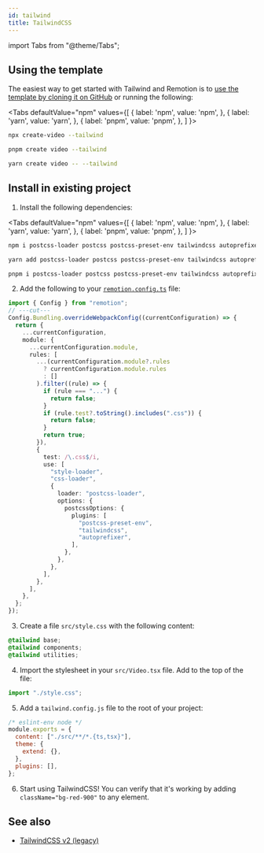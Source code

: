 ```yaml
---
id: tailwind
title: TailwindCSS
---
```


import Tabs from "@theme/Tabs";

## Using the template

The easiest way to get started with Tailwind and Remotion is to [use the template by cloning it on GitHub](https://github.com/remotion-dev/template-tailwind) or running the following:

<Tabs
defaultValue="npm"
values={[
{ label: 'npm', value: 'npm', },
{ label: 'yarn', value: 'yarn', },
{ label: 'pnpm', value: 'pnpm', },
]
}>
<TabItem value="npm">

```bash
npx create-video --tailwind
```

  </TabItem>
  <TabItem value="pnpm">

```bash
pnpm create video --tailwind
```

  </TabItem>

  <TabItem value="yarn">

```bash
yarn create video -- --tailwind
```

  </TabItem>

</Tabs>

## Install in existing project

1. Install the following dependencies:

<Tabs
defaultValue="npm"
values={[
{ label: 'npm', value: 'npm', },
{ label: 'yarn', value: 'yarn', },
{ label: 'pnpm', value: 'pnpm', },
]
}>
<TabItem value="npm">

```bash
npm i postcss-loader postcss postcss-preset-env tailwindcss autoprefixer
```

  </TabItem>

  <TabItem value="yarn">

```bash
yarn add postcss-loader postcss postcss-preset-env tailwindcss autoprefixer
```

  </TabItem>
  <TabItem value="pnpm">

```bash
pnpm i postcss-loader postcss postcss-preset-env tailwindcss autoprefixer
```

  </TabItem>
</Tabs>

2. Add the following to your [`remotion.config.ts`](/docs/config) file:

```ts twoslash
import { Config } from "remotion";
// ---cut---
Config.Bundling.overrideWebpackConfig((currentConfiguration) => {
  return {
    ...currentConfiguration,
    module: {
      ...currentConfiguration.module,
      rules: [
        ...(currentConfiguration.module?.rules
          ? currentConfiguration.module.rules
          : []
        ).filter((rule) => {
          if (rule === "...") {
            return false;
          }
          if (rule.test?.toString().includes(".css")) {
            return false;
          }
          return true;
        }),
        {
          test: /\.css$/i,
          use: [
            "style-loader",
            "css-loader",
            {
              loader: "postcss-loader",
              options: {
                postcssOptions: {
                  plugins: [
                    "postcss-preset-env",
                    "tailwindcss",
                    "autoprefixer",
                  ],
                },
              },
            },
          ],
        },
      ],
    },
  };
});
```

3. Create a file `src/style.css` with the following content:

```css
@tailwind base;
@tailwind components;
@tailwind utilities;
```

4. Import the stylesheet in your `src/Video.tsx` file. Add to the top of the file:

```js
import "./style.css";
```

5.  Add a `tailwind.config.js` file to the root of your project:

```js
/* eslint-env node */
module.exports = {
  content: ["./src/**/*.{ts,tsx}"],
  theme: {
    extend: {},
  },
  plugins: [],
};
```

6.  Start using TailwindCSS! You can verify that it's working by adding `className="bg-red-900"` to any element.

## See also

- [TailwindCSS v2 (legacy)](/docs/tailwind-legacy)
